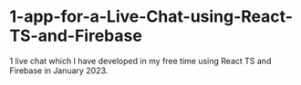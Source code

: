 # 1-app-for-a-Live-Chat-using-React-TS-and-Firebase
1 live chat which I have developed in my free time using React TS and Firebase in January 2023.
